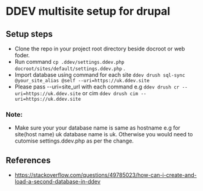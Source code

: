 
# DDEV multisite setup for drupal

## Setup steps

- Clone the repo in your project root directory beside docroot or web foder.
- Run command ```cp .ddev/settings.ddev.php docroot/sites/default/settings.ddev.php``` .
- Import database using command for each site ``` ddev drush sql-sync @your_site_alias @self --uri=https://uk.ddev.site ```
- Please pass --uri=site_url with each command e.g ``` ddev drush cr --uri=https://uk.ddev.site ```  or cim ``` ddev drush cim --uri=https://uk.ddev.site ``` 

### Note: 
 - Make sure your your database name is same as hostname e.g for site(host name) uk database name is uk. Otherwise you would need to cutomise settings.ddev.php as per the change.

## References
- https://stackoverflow.com/questions/49785023/how-can-i-create-and-load-a-second-database-in-ddev 
